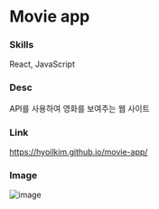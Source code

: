 # Movie app

### Skills
React, JavaScript
### Desc
API를 사용하여 영화를 보여주는 웹 사이트
### Link
https://hyoilkim.github.io/movie-app/
### Image
![image](https://user-images.githubusercontent.com/23691938/108338238-5faf3980-7219-11eb-9f00-faa6164442ce.png)
